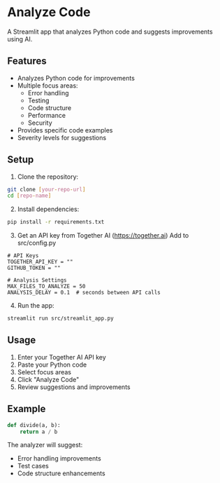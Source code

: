 # Analyze Code

A Streamlit app that analyzes Python code and suggests improvements using AI.

## Features

- Analyzes Python code for improvements
- Multiple focus areas:
  - Error handling
  - Testing
  - Code structure
  - Performance
  - Security
- Provides specific code examples
- Severity levels for suggestions

## Setup

1. Clone the repository:
```bash
git clone [your-repo-url]
cd [repo-name]
```

2. Install dependencies:
```bash
pip install -r requirements.txt
```

3. Get an API key from Together AI (https://together.ai)
Add to src/config.py
```
# API Keys
TOGETHER_API_KEY = ""
GITHUB_TOKEN = ""

# Analysis Settings
MAX_FILES_TO_ANALYZE = 50
ANALYSIS_DELAY = 0.1  # seconds between API calls
```

4. Run the app:
```bash
streamlit run src/streamlit_app.py
```

## Usage

1. Enter your Together AI API key
2. Paste your Python code
3. Select focus areas
4. Click "Analyze Code"
5. Review suggestions and improvements

## Example

```python
def divide(a, b):
    return a / b
```

The analyzer will suggest:
- Error handling improvements
- Test cases
- Code structure enhancements